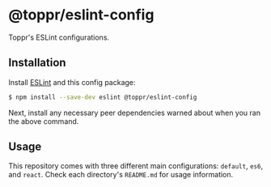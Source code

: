 # @toppr/eslint-config
Toppr's ESLint configurations.

## Installation

Install [ESLint](https://www.github.com/eslint/eslint) and this config package:

```sh
$ npm install --save-dev eslint @toppr/eslint-config
```

Next, install any necessary peer dependencies warned about when you ran the above command.

## Usage

This repository comes with three different main configurations: `default`, `es6`, and `react`. Check each directory's `README.md` for usage information.
